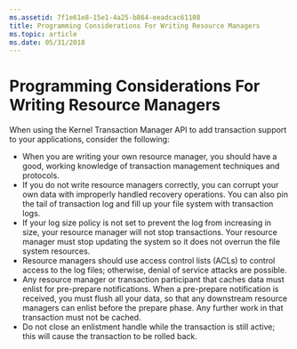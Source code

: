 ```yaml
---
ms.assetid: 7f1e61e8-15e1-4a25-b864-eeadcac61108
title: Programming Considerations For Writing Resource Managers
ms.topic: article
ms.date: 05/31/2018
---
```


# Programming Considerations For Writing Resource Managers

When using the Kernel Transaction Manager API to add transaction support to your applications, consider the following:

-   When you are writing your own resource manager, you should have a good, working knowledge of transaction management techniques and protocols.
-   If you do not write resource managers correctly, you can corrupt your own data with improperly handled recovery operations. You can also pin the tail of transaction log and fill up your file system with transaction logs.
-   If your log size policy is not set to prevent the log from increasing in size, your resource manager will not stop transactions. Your resource manager must stop updating the system so it does not overrun the file system resources.
-   Resource managers should use access control lists (ACLs) to control access to the log files; otherwise, denial of service attacks are possible.
-   Any resource manager or transaction participant that caches data must enlist for pre-prepare notifications. When a pre-prepare notification is received, you must flush all your data, so that any downstream resource managers can enlist before the prepare phase. Any further work in that transaction must not be cached.
-   Do not close an enlistment handle while the transaction is still active; this will cause the transaction to be rolled back.

 

 



